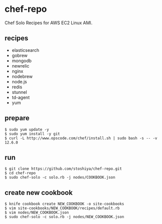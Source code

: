# chef-repo

Chef Solo Recipes for AWS EC2 Linux AMI.


## recipes

 - elasticsearch
 - gobrew
 - mongodb
 - newrelic
 - nginx
 - nodebrew
 - node.js
 - redis
 - stunnel
 - td-agent
 - yum


## prepare

    $ sudo yum update -y
    $ sudo yum install -y git
    $ curl -L http://www.opscode.com/chef/install.sh | sudo bash -s -- -v 12.6.0


## run

    $ git clone https://github.com/stoshiya/chef-repo.git
    $ cd chef-repo
    $ sudo chef-solo -c solo.rb -j nodes/COOKBOOK.json


## create new cookbook

    $ knife cookbook create NEW_COOKBOOK -o site-cookbooks
    $ vim site-cookbooks/NEW_COOKBOOK/recipes/default.rb
    $ vim nodes/NEW_COOKBOOK.json
    $ sudo chef-solo -c solo.rb -j nodes/NEW_COOKBOOK.json
